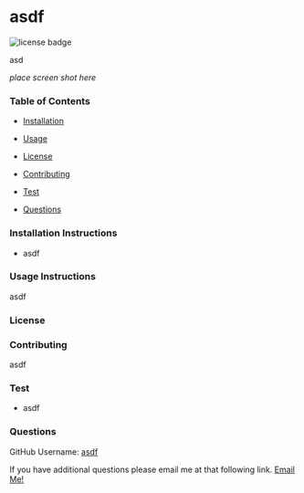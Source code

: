 # asdf

![license badge](https://img.shields.io/badge/license-MIT-brightgreen)

asd
  
*place screen shot here*
  
### Table of Contents
  
* [Installation](installation-instructions)
  
* [Usage](#usage-instructions)
  
* [License](#license)
  
* [Contributing](#contributing)
  
* [Test](#test-instructions)
  
* [Questions](#questions)
  
  
### Installation Instructions

* asdf

### Usage Instructions

asdf

### License



### Contributing

asdf

### Test

* asdf

### Questions

GitHub Username: [asdf](https://github.com/asdf)

If you have additional questions please email me at that following link.  [Email Me!](asdf)
